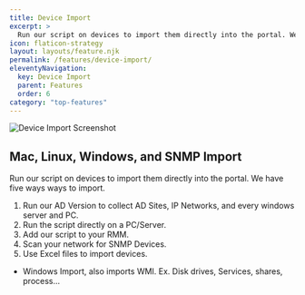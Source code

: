 ```yaml
---
title: Device Import
excerpt: >
  Run our script on devices to import them directly into the portal. We have five ways ways to import.
icon: flaticon-strategy
layout: layouts/feature.njk
permalink: /features/device-import/
eleventyNavigation:
  key: Device Import
  parent: Features
  order: 6
category: "top-features"
---
```


![Device Import Screenshot](https://www.itportal.com/v4/images/wmi-1.png?=2)

## Mac, Linux, Windows, and SNMP Import

Run our script on devices to import them directly into the portal. We have five ways ways to import.

1. Run our AD Version to collect AD Sites, IP Networks, and every windows server and PC.
2. Run the script directly on a PC/Server.
3. Add our script to your RMM.
4. Scan your network for SNMP Devices.
5. Use Excel files to import devices.

* Windows Import, also imports WMI. Ex. Disk drives, Services, shares, process...